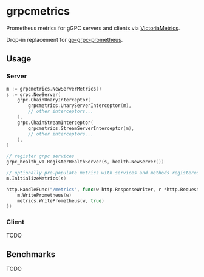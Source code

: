 # grpcmetrics

Prometheus metrics for gGPC servers and clients via [VictoriaMetrics](https://github.com/VictoriaMetrics/metrics).

Drop-in replacement for [go-grpc-prometheus](https://github.com/grpc-ecosystem/go-grpc-prometheus).

## Usage

### Server

```go
m := grpcmetrics.NewServerMetrics()
s := grpc.NewServer(
	grpc.ChainUnaryInterceptor(
		grpcmetrics.UnaryServerInterceptor(m),
		// other interceptors...
	),
	grpc.ChainStreamInterceptor(
		grpcmetrics.StreamServerInterceptor(m),
		// other interceptors...
	),
)

// register grpc services
grpc_health_v1.RegisterHealthServer(s, health.NewServer())

// optionally pre-populate metrics with services and methods registered by the server
m.InitializeMetrics(s)

http.HandleFunc("/metrics", func(w http.ResponseWriter, r *http.Request) {
	m.WritePrometheus(w)
	metrics.WritePrometheus(w, true)
})
```

### Client

TODO

## Benchmarks

TODO
